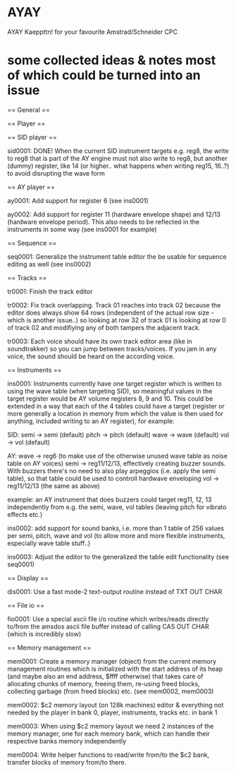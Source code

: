 AYAY
====

AYAY Kaeppttn! for your favourite Amstrad/Schneider CPC


some collected ideas & notes most of which could be turned into an issue
====


== General ==



== Player ==

== SID player ==

sid0001: DONE!
When the current SID instrument targets e.g. reg8, the write to reg8 that is part of the AY engine must not also write to reg8, but another (dummy) register, like 14 (or higher.. what happens when writing reg15, 16..?) to avoid
disrupting the wave form

== AY player ==

ay0001:
Add support for register 6 (see ins0001)

ay0002:
Add support for register 11 (hardware envelope shape) and 12/13 (hardware envelope period). This also needs to be reflected in the instruments in some way (see ins0001 for example)

== Sequence ==

seq0001:
Generalize the instrument table editor the be usable for sequence editing as well (see ins0002)

== Tracks ==

tr0001:
Finish the track editor

tr0002:
Fix track overlapping. Track 01 reaches into track 02 because the editor does always show 64 rows (independent of the actual row size - which is another issue..) so looking at row 32 of track 01 is looking at row 0 of track 02 and modifiying any of both tampers the adjacent track.

tr0003:
Each voice should have its own track editor area (like in soundtrakker) so you can jump between tracks/voices. If you jam in any voice, the sound should be heard on the according voice.

== Instruments ==

ins0001:
Instruments currently have one target register which is written to using the wave table (when targeting SID), so meaningful values in the target register would be AY volume registers 8, 9 and 10. This could be extended in a way that each of the 4 tables could have a target (register or more generally a location in memory from which the value is then used for anything, included writing to an AY register), for example:

SID:
semi -> semi (default)
pitch -> pitch (default)
wave -> wave (default)
vol -> vol (default)

AY:
wave -> reg6 (to make use of the otherwise unused wave table as noise table on AY voices)
semi -> reg11/12/13, effectively creating buzzer sounds. With buzzers there's no need to also play arpeggios (i.e. apply the semi table), so that table could be used to controll hardwave enveloping
vol -> reg11/12/13 (the same as above)

example: an AY instrument that does buzzers could target reg11, 12, 13 independently from e.g. the semi, wave, vol tables (leaving pitch for vibrato effects etc.)

ins0002:
add support for sound banks, i.e. more than 1 table of 256 values per semi, pitch, wave and vol (to allow more and more flexible instruments, especially wave table stuff..)

ins0003:
Adjust the editor to the generalized the table edit functionality (see seq0001)

== Display ==

dis0001:
Use a fast mode-2 text-output routine instead of TXT OUT CHAR

== File io ==

fio0001:
Use a special ascii file i/o routine which writes/reads directly to/from the amsdos ascii file buffer instead of calling CAS OUT CHAR (which is incredibly slow)

== Memory management ==

mem0001:
Create a memory manager (object) from the current memory management routines which is initialized with the start address of its heap (and maybe also an end address, $ffff otherwise) that takes care of allocating chunks of memory,
freeing them, re-using freed blocks, collecting garbage (from freed blocks) etc. (see mem0002, mem0003)

mem0002:
$c2 memory layout (on 128k machines) editor & everything not needed by the player in bank 0,
player, instruments, tracks etc. in bank 1

mem0003:
When using $c2 memory layout we need 2 instances of the memory manager, one for each memory bank, which can handle their respective banks memory independently

mem0004:
Write helper functions to read/write from/to the $c2 bank, transfer blocks of memory from/to there.
